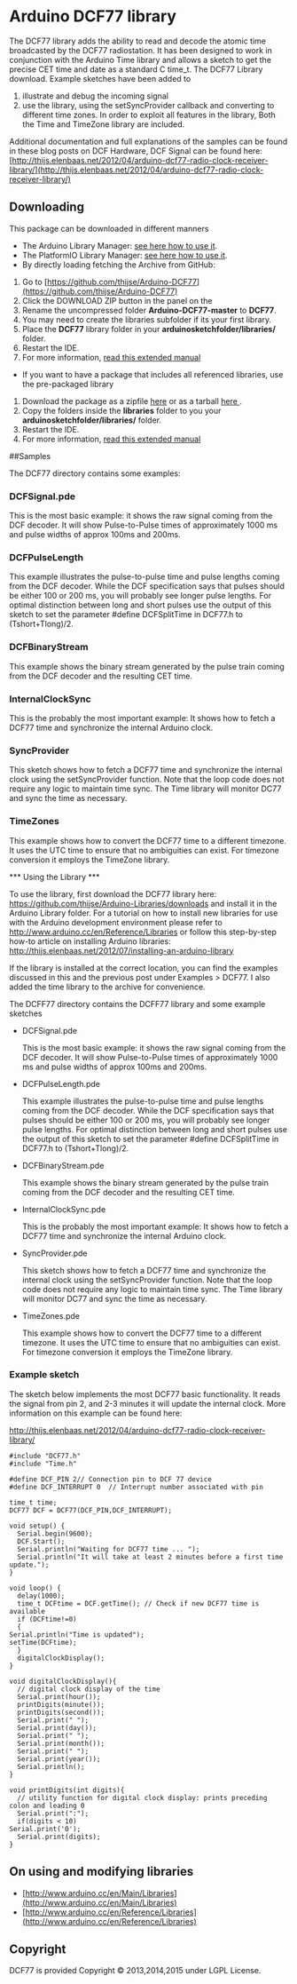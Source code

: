 # Arduino DCF77 library

The DCF77 library adds the ability to read and decode the atomic time broadcasted by the 
DCF77 radiostation. It has been designed to work in conjunction with the Arduino Time 
library and allows a sketch to get the precise CET time and date as a standard C time_t.
The DCF77 Library download. Example sketches have been added to

1. illustrate and debug the incoming signal 
2. use the library, using the setSyncProvider callback and converting to different 
   time zones. In order to exploit all features in the library, Both the Time and 
   TimeZone library are included.

Additional documentation and full explanations of the samples can be found in these blog 
posts on DCF Hardware, DCF Signal can be found here:
[http://thijs.elenbaas.net/2012/04/arduino-dcf77-radio-clock-receiver-library/](http://thijs.elenbaas.net/2012/04/arduino-dcf77-radio-clock-receiver-library/)


## Downloading

This package can be downloaded in different manners 


- The Arduino Library Manager: [see here how to use it](http://www.arduino.cc/en/guide/libraries#toc3).
- The PlatformIO Library Manager: [see here how to use it](http://docs.platformio.org/en/latest/ide/arduino.html).
- By directly loading fetching the Archive from GitHub: 
 1. Go to [https://github.com/thijse/Arduino-DCF77](https://github.com/thijse/Arduino-DCF77)
 2. Click the DOWNLOAD ZIP button in the panel on the
 3. Rename the uncompressed folder **Arduino-DCF77-master** to **DCF77**.
 4. You may need to create the libraries subfolder if its your first library.  
 5. Place the **DCF77** library folder in your **arduinosketchfolder/libraries/** folder. 
 5. Restart the IDE.
 6. For more information, [read this extended manual](http://thijs.elenbaas.net/2012/07/installing-an-arduino-library/)
- If you want to have a package that includes all referenced libraries, use the pre-packaged library
 1. Download the package as a zipfile [here](https://github.com/thijse/Zipballs/blob/master/DCF77/DCF77.zip?raw=true) or as a tarball [here ](https://github.com/thijse/Zipballs/blob/master/DCF77/DCF77.tar.gz?raw=true).
 2. Copy the folders inside the **libraries** folder  to you your **arduinosketchfolder/libraries/** folder.
 3. Restart the IDE.
 3. For more information, [read this extended manual](http://thijs.elenbaas.net/2012/07/installing-an-arduino-library/)

##Samples
 
The DCF77 directory contains some examples:

### DCFSignal.pde

  This is the most basic example: it shows the raw signal coming from the 
  DCF decoder. It will show Pulse-to-Pulse times of approximately 1000 ms and 
  pulse widths of approx 100ms and 200ms.

### DCFPulseLength

  This example illustrates the pulse-to-pulse time and pulse lengths 
  coming from the DCF decoder. While the DCF specification says that pulses 
  should be either 100 or 200 ms, you will probably see longer pulse lengths. 
  For optimal distinction between long and short pulses use the output of this 
  sketch to set the parameter #define DCFSplitTime in DCF77.h to (Tshort+Tlong)/2.

### DCFBinaryStream

  This example shows the binary stream generated by the pulse train coming 
  from the DCF decoder and the resulting CET time.

### InternalClockSync

  This is the probably the most important example: It shows how to fetch a 
  DCF77 time and synchronize the internal Arduino clock. 

### SyncProvider

  This sketch shows how to fetch a DCF77 time and synchronize the internal clock 
  using the setSyncProvider function. Note that the loop code does not require any 
  logic to maintain time sync. The Time library will monitor DC77 and sync the 
  time as necessary. 

### TimeZones

  This example shows how to convert the DCF77 time to a different timezone. It uses 
  the UTC time to ensure that no ambiguities can exist. For timezone conversion it 
  employs the TimeZone library.


*** Using the Library ***

To use the library, first download the DCF77 library here: 
https://github.com/thijse/Arduino-Libraries/downloads
and install it in the Arduino Library folder. 
For a tutorial on how to install new libraries for use with the Arduino development 
environment please refer to http://www.arduino.cc/en/Reference/Libraries
or follow this step-by-step how-to article on installing Arduino libraries:
http://thijs.elenbaas.net/2012/07/installing-an-arduino-library

If the library is installed at the correct location, you can find the examples discussed 
in this and the previous post under Examples > DCF77. I also added the time library to 
the archive for convenience.

The DCFF77 directory contains the DCFF77 library and some example sketches

- DCFSignal.pde

  This is the most basic example: it shows the raw signal coming from the 
  DCF decoder. It will show Pulse-to-Pulse times of approximately 1000 ms and 
  pulse widths of approx 100ms and 200ms.

- DCFPulseLength.pde

  This example illustrates the pulse-to-pulse time and pulse lengths 
  coming from the DCF decoder. While the DCF specification says that pulses 
  should be either 100 or 200 ms, you will probably see longer pulse lengths. 
  For optimal distinction between long and short pulses use the output of this 
  sketch to set the parameter #define DCFSplitTime in DCF77.h to (Tshort+Tlong)/2.

- DCFBinaryStream.pde

  This example shows the binary stream generated by the pulse train coming 
  from the DCF decoder and the resulting CET time.

- InternalClockSync.pde

  This is the probably the most important example: It shows how to fetch a 
  DCF77 time and synchronize the internal Arduino clock. 

- SyncProvider.pde

  This sketch shows how to fetch a DCF77 time and synchronize the internal clock 
  using the setSyncProvider function. Note that the loop code does not require any 
  logic to maintain time sync. The Time library will monitor DC77 and sync the 
  time as necessary. 

- TimeZones.pde

  This example shows how to convert the DCF77 time to a different timezone. It uses 
  the UTC time to ensure that no ambiguities can exist. For timezone conversion it 
  employs the TimeZone library.

### Example sketch 
The sketch below implements the most DCF77 basic functionality. It reads the signal from 
pin 2, and 2-3 minutes it will update the internal clock. More information on this example 
can be found here: 

[http://thijs.elenbaas.net/2012/04/arduino-dcf77-radio-clock-receiver-library/
](http://thijs.elenbaas.net/2012/04/arduino-dcf77-radio-clock-receiver-library/)
    
    #include "DCF77.h"
    #include "Time.h"
    
    #define DCF_PIN 2// Connection pin to DCF 77 device
    #define DCF_INTERRUPT 0  // Interrupt number associated with pin
    
    time_t time;
    DCF77 DCF = DCF77(DCF_PIN,DCF_INTERRUPT);
    
    void setup() {
      Serial.begin(9600);
      DCF.Start();
      Serial.println("Waiting for DCF77 time ... ");
      Serial.println("It will take at least 2 minutes before a first time update.");
    }
    
    void loop() {
      delay(1000);
      time_t DCFtime = DCF.getTime(); // Check if new DCF77 time is available
      if (DCFtime!=0)
      {
    Serial.println("Time is updated");
    setTime(DCFtime);
      }
      digitalClockDisplay();  
    }
    
    void digitalClockDisplay(){
      // digital clock display of the time
      Serial.print(hour());
      printDigits(minute());
      printDigits(second());
      Serial.print(" ");
      Serial.print(day());
      Serial.print(" ");
      Serial.print(month());
      Serial.print(" ");
      Serial.print(year());
      Serial.println();
    }
    
    void printDigits(int digits){
      // utility function for digital clock display: prints preceding colon and leading 0
      Serial.print(":");
      if(digits < 10)
    Serial.print('0');
      Serial.print(digits);
    }

## On using and modifying libraries

- [http://www.arduino.cc/en/Main/Libraries](http://www.arduino.cc/en/Main/Libraries)
- [http://www.arduino.cc/en/Reference/Libraries](http://www.arduino.cc/en/Reference/Libraries) 

## Copyright

DCF77 is provided Copyright © 2013,2014,2015 under LGPL License.

